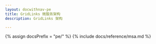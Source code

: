 ```yaml
---
layout: docwithnav-pe
title: GridLinks 微服务架构
description: GridLinks 架构

---
```


{% assign docsPrefix = "pe/" %}
{% include docs/reference/msa.md %}